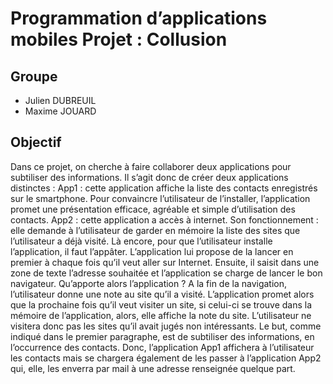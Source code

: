 # Programmation d’applications mobiles Projet : Collusion

## Groupe
- Julien DUBREUIL
- Maxime JOUARD

## Objectif
Dans ce projet, on cherche à faire collaborer deux applications pour subtiliser des informations.
Il s’agit donc de créer deux applications distinctes :
App1 : cette application affiche la liste des contacts enregistrés sur le smartphone. Pour convaincre l’utilisateur de l’installer, l’application promet une présentation efficace, agréable et simple d’utilisation des contacts.
App2 : cette application a accès à internet. Son fonctionnement : elle demande à l’utilisateur de garder en mémoire la liste des sites que l’utilisateur a déjà visité. Là encore, pour que l’utilisateur installe l’application, il faut l’appâter. L’application lui propose de la lancer en premier à chaque fois qu’il veut aller sur Internet. Ensuite, il saisit dans une zone de texte l’adresse souhaitée et l’application se charge de lancer le bon navigateur. Qu’apporte alors l’application ? A la fin de la navigation, l’utilisateur donne une note au site qu’il a visité. L’application promet alors que la prochaine fois qu’il veut visiter un site, si celui-ci se trouve dans la mémoire de l’application, alors, elle affiche la note du site. L’utilisateur ne visitera donc pas les sites qu’il avait jugés non intéressants.
Le but, comme indiqué dans le premier paragraphe, est de subtiliser des informations, en l’occurrence des contacts. Donc, l’application App1 affichera à l’utilisateur les contacts mais se chargera également de les passer à l’application App2 qui, elle, les enverra par mail à une adresse renseignée quelque part.